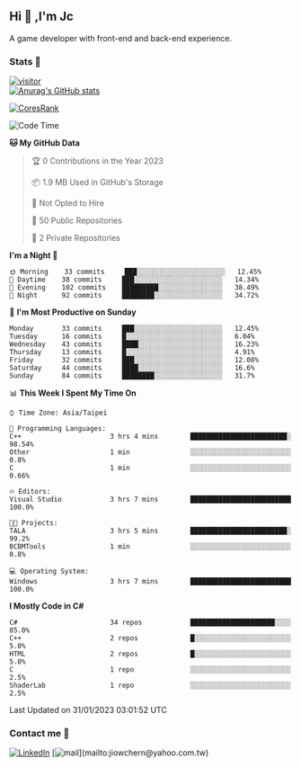 ## Hi 👋 ,I'm Jc  

A game developer with front-end and back-end experience.  

### Stats  📝
[![visitor](https://visitor-badge.glitch.me/badge?page_id=jiowchern.jiowchern&style=flat-square&color=0088cc)](https://visitor-badge.glitch.me/badge?page_id=jiowchern.jiowchern&style=flat-square&color=0088cc)  
[![Anurag's GitHub stats](https://github-readme-stats.vercel.app/api?username=jiowchern&count_private=true&&show_icons=true)](https://github.com/anuraghazra/github-readme-stats)  
<!-- [![trophy](https://github-profile-trophy.vercel.app/?username=jiowchern)](https://github.com/ryo-ma/github-profile-trophy)   -->
[![CoresRank](https://cr-ss-service.azurewebsites.net/api/ScreenShot?widget=summary&username=jiowchern)](https://cr-ss-service.azurewebsites.net/api/ScreenShot?widget=summary&username=jiowchern)


<!--START_SECTION:waka-->
![Code Time](http://img.shields.io/badge/Code%20Time-877%20hrs%2024%20mins-blue)

**🐱 My GitHub Data** 

> 🏆 0 Contributions in the Year 2023
 > 
> 📦 1.9 MB Used in GitHub's Storage 
 > 
> 🚫 Not Opted to Hire
 > 
> 📜 50 Public Repositories 
 > 
> 🔑 2 Private Repositories  
 > 
**I'm a Night 🦉** 

```text
🌞 Morning    33 commits     ███░░░░░░░░░░░░░░░░░░░░░░   12.45% 
🌆 Daytime    38 commits     ███░░░░░░░░░░░░░░░░░░░░░░   14.34% 
🌃 Evening    102 commits    █████████░░░░░░░░░░░░░░░░   38.49% 
🌙 Night      92 commits     ████████░░░░░░░░░░░░░░░░░   34.72%

```
📅 **I'm Most Productive on Sunday** 

```text
Monday       33 commits     ███░░░░░░░░░░░░░░░░░░░░░░   12.45% 
Tuesday      16 commits     █░░░░░░░░░░░░░░░░░░░░░░░░   6.04% 
Wednesday    43 commits     ████░░░░░░░░░░░░░░░░░░░░░   16.23% 
Thursday     13 commits     █░░░░░░░░░░░░░░░░░░░░░░░░   4.91% 
Friday       32 commits     ███░░░░░░░░░░░░░░░░░░░░░░   12.08% 
Saturday     44 commits     ████░░░░░░░░░░░░░░░░░░░░░   16.6% 
Sunday       84 commits     ████████░░░░░░░░░░░░░░░░░   31.7%

```


📊 **This Week I Spent My Time On** 

```text
⌚︎ Time Zone: Asia/Taipei

💬 Programming Languages: 
C++                      3 hrs 4 mins        ████████████████████████░   98.54% 
Other                    1 min               ░░░░░░░░░░░░░░░░░░░░░░░░░   0.8% 
C                        1 min               ░░░░░░░░░░░░░░░░░░░░░░░░░   0.66%

🔥 Editors: 
Visual Studio            3 hrs 7 mins        █████████████████████████   100.0%

🐱‍💻 Projects: 
TALA                     3 hrs 5 mins        ████████████████████████░   99.2% 
BCBMTools                1 min               ░░░░░░░░░░░░░░░░░░░░░░░░░   0.8%

💻 Operating System: 
Windows                  3 hrs 7 mins        █████████████████████████   100.0%

```

**I Mostly Code in C#** 

```text
C#                       34 repos            █████████████████████░░░░   85.0% 
C++                      2 repos             █░░░░░░░░░░░░░░░░░░░░░░░░   5.0% 
HTML                     2 repos             █░░░░░░░░░░░░░░░░░░░░░░░░   5.0% 
C                        1 repo              ░░░░░░░░░░░░░░░░░░░░░░░░░   2.5% 
ShaderLab                1 repo              ░░░░░░░░░░░░░░░░░░░░░░░░░   2.5%

```



 Last Updated on 31/01/2023 03:01:52 UTC
<!--END_SECTION:waka-->



### Contact me 💬
[![LinkedIn](https://img.shields.io/badge/-JiowchernChen-0077B5?style==flat-square&logo=LinkedIn&logoColor=white)](https://www.linkedin.com/in/jiowchern-chen-4aaa90b7/) [![mail](https://img.shields.io/badge/-jiowchern%40yahoo.com.tw-blueviolet?style=flat-square&logo=yahoo!)](mailto:jiowchern@yahoo.com.tw)    

<!-- [![Linkedin Badge](https://img.shields.io/badge/-LinkedIn-blue?style=flat-square&logo=Linkedin&logoColor=white&link=https://www.linkedin.com/in/jiowchern-chen-4aaa90b7/)](https://www.linkedin.com/in/jiowchern-chen-4aaa90b7/) -->


<!--
**jiowchern/jiowchern** is a ✨ _special_ ✨ repository because its `README.md` (this file) appears on your GitHub profile.

Here are some ideas to get you started:

- 🔭 I’m currently working on ...
- 🌱 I’m currently learning ...
- 👯 I’m looking to collaborate on ...
- 🤔 I’m looking for help with ...
- 💬 Ask me about ...
- 📫 How to reach me: ...
- 😄 Pronouns: ...
- ⚡ Fun fact: ...
-->
